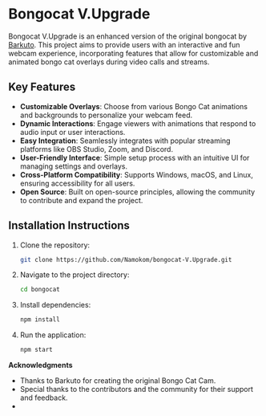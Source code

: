 # Bongocat V.Upgrade

Bongocat V.Upgrade is an enhanced version of the original bongocat by [Barkuto](https://github.com/Barkuto/bongocat). This project aims to provide users with an interactive and fun webcam experience, incorporating features that allow for customizable and animated bongo cat overlays during video calls and streams.

## Key Features
- **Customizable Overlays**: Choose from various Bongo Cat animations and backgrounds to personalize your webcam feed.
- **Dynamic Interactions**: Engage viewers with animations that respond to audio input or user interactions.
- **Easy Integration**: Seamlessly integrates with popular streaming platforms like OBS Studio, Zoom, and Discord.
- **User-Friendly Interface**: Simple setup process with an intuitive UI for managing settings and overlays.
- **Cross-Platform Compatibility**: Supports Windows, macOS, and Linux, ensuring accessibility for all users.
- **Open Source**: Built on open-source principles, allowing the community to contribute and expand the project.

## Installation Instructions
1. Clone the repository:
   ```bash
   git clone https://github.com/Namokom/bongocat-V.Upgrade.git
   ```
2. Navigate to the project directory:
   ```bash
   cd bongocat
   ```
3. Install dependencies:
   ```bash
   npm install
   ```
4. Run the application:
   ```bash
   npm start
   ```

**Acknowledgments**
- Thanks to Barkuto for creating the original Bongo Cat Cam.
- Special thanks to the contributors and the community for their support and feedback.
- 
